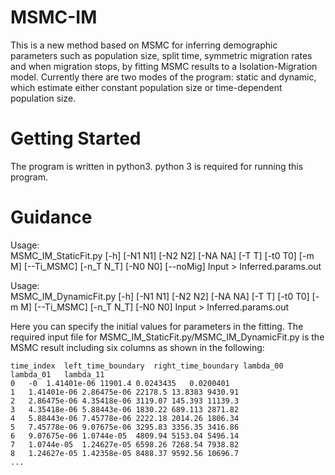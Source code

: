 # MSMC-IM

This is a new method based on MSMC for inferring demographic parameters such as population size, split time, symmetric migration rates and when migration stops, by fitting MSMC results to a Isolation-Migration model. Currently there are two modes of the program: static and dynamic, which estimate either constant population size or time-dependent population size. 

# Getting Started
The program is written in python3. python 3 is required for running this program. 

# Guidance
Usage: \
MSMC_IM_StaticFit.py [-h] [-N1 N1] [-N2 N2] [-NA NA] [-T T] [-t0 T0] [-m M] [--Ti_MSMC] [-n_T N_T] [-N0 N0] [--noMig] Input > Inferred.params.out

Usage: \
MSMC_IM_DynamicFit.py [-h] [-N1 N1] [-N2 N2] [-NA NA] [-T T] [-t0 T0] [-m M] [--Ti_MSMC] [-n_T N_T] [-N0 N0] Input > Inferred.params.out

Here you can specify the initial values for parameters in the fitting. The required input file for MSMC_IM_StaticFit.py/MSMC_IM_DynamicFit.py is the MSMC result including six columns as shown in the following:

```
time_index	left_time_boundary	right_time_boundary	lambda_00	lambda_01	lambda_11
0	-0	1.41401e-06	11901.4	0.0243435	0.0200401
1	1.41401e-06	2.86475e-06	22178.5	13.8383	9430.91
2	2.86475e-06	4.35418e-06	3119.07	145.393	11139.3
3	4.35418e-06	5.88443e-06	1830.22	689.113	2871.82
4	5.88443e-06	7.45778e-06	2222.18	2014.26	1806.34
5	7.45778e-06	9.07675e-06	3295.83	3356.35	3416.86
6	9.07675e-06	1.0744e-05	4809.94	5153.04	5496.14
7	1.0744e-05	1.24627e-05	6598.26	7268.54	7938.82
8	1.24627e-05	1.42358e-05	8488.37	9592.56	10696.7
...
```
